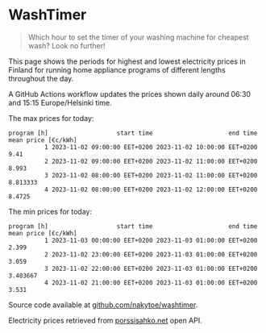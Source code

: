 
# WashTimer

> Which hour to set the timer of your washing machine for cheapest wash? Look no further!

This page shows the periods for highest and lowest electricity prices in Finland 
for running home appliance programs of different lengths throughout the day. 

A GitHub Actions workflow updates the prices shown daily around 06:30 and 15:15 Europe/Helsinki time.

The max prices for today:

	program [h]                   start time                     end time mean price [€c/kWh]
	          1 2023-11-02 09:00:00 EET+0200 2023-11-02 10:00:00 EET+0200                9.41
	          2 2023-11-02 09:00:00 EET+0200 2023-11-02 11:00:00 EET+0200               8.993
	          3 2023-11-02 08:00:00 EET+0200 2023-11-02 11:00:00 EET+0200            8.813333
	          4 2023-11-02 08:00:00 EET+0200 2023-11-02 12:00:00 EET+0200              8.4725

The min prices for today:

	program [h]                   start time                     end time mean price [€c/kWh]
	          1 2023-11-03 00:00:00 EET+0200 2023-11-03 01:00:00 EET+0200               2.399
	          2 2023-11-02 23:00:00 EET+0200 2023-11-03 01:00:00 EET+0200               3.059
	          3 2023-11-02 22:00:00 EET+0200 2023-11-03 01:00:00 EET+0200            3.403667
	          4 2023-11-02 21:00:00 EET+0200 2023-11-03 01:00:00 EET+0200               3.531


Source code available at [github.com/nakytoe/washtimer](https://github.com/nakytoe/washtimer).

Electricity prices retrieved from [porssisahko.net](https://porssisahko.net/api) open API.
